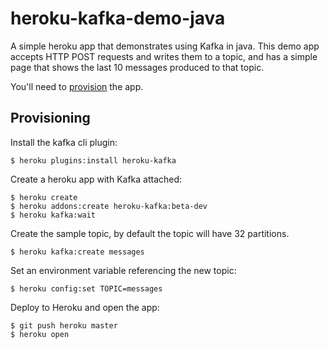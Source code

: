 # heroku-kafka-demo-java

A simple heroku app that demonstrates using Kafka in java.
This demo app accepts HTTP POST requests and writes them to a topic, and has a simple page that shows the last 10 messages produced to that topic.

You'll need to [provision](#provisioning) the app.

## Provisioning

Install the kafka cli plugin:

```
$ heroku plugins:install heroku-kafka
```

Create a heroku app with Kafka attached:

```
$ heroku create
$ heroku addons:create heroku-kafka:beta-dev
$ heroku kafka:wait
```

Create the sample topic, by default the topic will have 32 partitions.

```
$ heroku kafka:create messages
```

Set an environment variable referencing the new topic:

```
$ heroku config:set TOPIC=messages
```

Deploy to Heroku and open the app:

```
$ git push heroku master
$ heroku open
```

